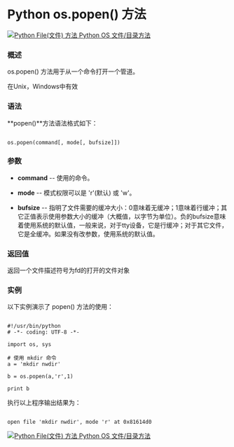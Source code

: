 Python os.popen() 方法
====================

 [![Python File(文件) 方法](../images/up.gif)
 Python OS 文件/目录方法](os-file-methods.html)


  ### 概述

 os.popen() 方法用于从一个命令打开一个管道。

 在Unix，Windows中有效

 ### 语法

 **popen()**方法语法格式如下：

 
```

os.popen(command[, mode[, bufsize]])

```

 ### 参数

  * **command** -- 使用的命令。


*  **mode** -- 模式权限可以是 'r'(默认) 或 'w'。


*  **bufsize** -- 指明了文件需要的缓冲大小：0意味着无缓冲；1意味着行缓冲；其它正值表示使用参数大小的缓冲（大概值，以字节为单位）。负的bufsize意味着使用系统的默认值，一般来说，对于tty设备，它是行缓冲；对于其它文件，它是全缓冲。如果没有改参数，使用系统的默认值。


  ### 返回值

 返回一个文件描述符号为fd的打开的文件对象 

 ### 实例

 以下实例演示了 popen() 方法的使用：

 
```

#!/usr/bin/python
# -*- coding: UTF-8 -*-

import os, sys

# 使用 mkdir 命令
a = 'mkdir nwdir'

b = os.popen(a,'r',1)

print b

```

 执行以上程序输出结果为：

 
```

open file 'mkdir nwdir', mode 'r' at 0x81614d0

```

 [![Python File(文件) 方法](../images/up.gif)
 Python OS 文件/目录方法](os-file-methods.html)